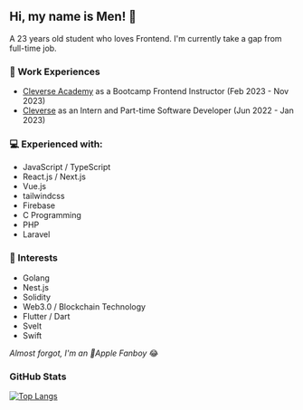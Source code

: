 ## Hi, my name is Men! 🦔
A 23 years old student who loves Frontend. I'm currently take a gap from full-time job.

### 💼 Work Experiences
- [Cleverse Academy](https://academy.cleverse.com) as a Bootcamp Frontend Instructor (Feb 2023 - Nov 2023)
- [Cleverse](https://cleverse.com/) as an Intern and Part-time Software Developer (Jun 2022 - Jan 2023)

### 💻 Experienced with:
- JavaScript / TypeScript
- React.js / Next.js
- Vue.js
- tailwindcss
- Firebase
- C Programming
- PHP
- Laravel

### 🧐 Interests
- Golang
- Nest.js
- Solidity
- Web3.0 / Blockchain Technology
- Flutter / Dart
- Svelt
- Swift

_Almost forgot, I'm an Apple Fanboy_ 😂


### GitHub Stats
[![Top Langs](https://github-readme-stats.vercel.app/api/top-langs/?username=men1164&layout=compact)](https://github.com/anuraghazra/github-readme-stats)

<!--
[![men1164's GitHub stats](https://github-readme-stats.vercel.app/api?username=men1164&count_private=true&show_icons=true)](https://github.com/anuraghazra/github-readme-stats)

**men1164/men1164** is a ✨ _special_ ✨ repository because its `README.md` (this file) appears on your GitHub profile.

Here are some ideas to get you started:

- 🔭 I’m currently working on ...
- 🌱 I’m currently learning ...
- 👯 I’m looking to collaborate on ...
- 🤔 I’m looking for help with ...
- 💬 Ask me about ...
- 📫 How to reach me: ...
- 😄 Pronouns: ...
- ⚡ Fun fact: ...
-->
